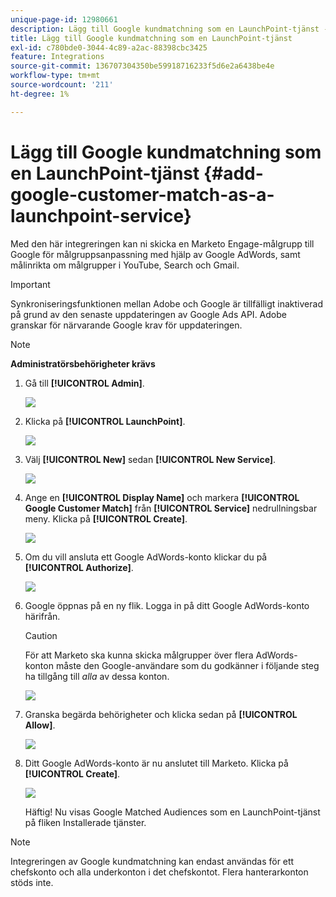 ```yaml
---
unique-page-id: 12980661
description: Lägg till Google kundmatchning som en LaunchPoint-tjänst - Marketo Docs - Produktdokumentation
title: Lägg till Google kundmatchning som en LaunchPoint-tjänst
exl-id: c780bde0-3044-4c89-a2ac-88398cbc3425
feature: Integrations
source-git-commit: 136707304350be59918716233f5d6e2a6438be4e
workflow-type: tm+mt
source-wordcount: '211'
ht-degree: 1%

---
```


# Lägg till Google kundmatchning som en LaunchPoint-tjänst {#add-google-customer-match-as-a-launchpoint-service}

Med den här integreringen kan ni skicka en Marketo Engage-målgrupp till Google för målgruppsanpassning med hjälp av Google AdWords, samt målinrikta om målgrupper i YouTube, Search och Gmail.

>[!IMPORTANT]
>
>Synkroniseringsfunktionen mellan Adobe och Google är tillfälligt inaktiverad på grund av den senaste uppdateringen av Google Ads API. Adobe granskar för närvarande Google krav för uppdateringen.

>[!NOTE]
>
>**Administratörsbehörigheter krävs**

1. Gå till **[!UICONTROL Admin]**.

   ![](assets/admin.png)

1. Klicka på **[!UICONTROL LaunchPoint]**.

   ![](assets/image2014-12-5-14-3a35-3a27.png)

1. Välj **[!UICONTROL New]** sedan **[!UICONTROL New Service]**.

   ![](assets/image2014-12-5-14-3a37-3a33.png)

1. Ange en **[!UICONTROL Display Name]** och markera **[!UICONTROL Google Customer Match]** från **[!UICONTROL Service]** nedrullningsbar meny. Klicka på **[!UICONTROL Create]**.

   ![](assets/chooseservice.png)

1. Om du vill ansluta ett Google AdWords-konto klickar du på **[!UICONTROL Authorize]**.

   ![](assets/authorizeaccount-1.png)

1. Google öppnas på en ny flik. Logga in på ditt Google AdWords-konto härifrån.

   >[!CAUTION]
   >
   >För att Marketo ska kunna skicka målgrupper över flera AdWords-konton måste den Google-användare som du godkänner i följande steg ha tillgång till _alla_ av dessa konton.

   ![](assets/chooseaccount.png)

1. Granska begärda behörigheter och klicka sedan på **[!UICONTROL Allow]**.

   ![](assets/reviewpermissions.png)

1. Ditt Google AdWords-konto är nu anslutet till Marketo. Klicka på **[!UICONTROL Create]**.

   ![](assets/authorizesuccess.png)

   Häftig! Nu visas Google Matched Audiences som en LaunchPoint-tjänst på fliken Installerade tjänster.

>[!NOTE]
>
>Integreringen av Google kundmatchning kan endast användas för ett chefskonto och alla underkonton i det chefskontot. Flera hanterarkonton stöds inte.
